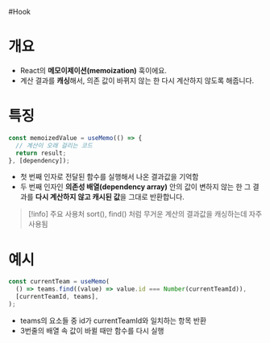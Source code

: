 #Hook

# 개요
- React의 **메모이제이션(memoization)** 훅이에요.
- 계산 결과를 **캐싱**해서, 의존 값이 바뀌지 않는 한 다시 계산하지 않도록 해줍니다.

# 특징
``` ts
const memoizedValue = useMemo(() => {
  // 계산이 오래 걸리는 코드
  return result;
}, [dependency]);
```
- 첫 번째 인자로 전달된 함수를 실행해서 나온 결과값을 기억함
- 두 번째 인자인 **의존성 배열(dependency array)** 안의 값이 변하지 않는 한 그 결과를 **다시 계산하지 않고 캐시된 값**을 그대로 반환합니다.

> [!info] 주요 사용처
> sort(), find() 처럼 무거운 계산의 결과값을 캐싱하는데 자주 사용됨



# 예시
``` ts hl:3
const currentTeam = useMemo(
  () => teams.find((value) => value.id === Number(currentTeamId)),
  [currentTeamId, teams],
);
```
- teams의 요소들 중 id가 currentTeamId와 일치하는 항목 반환
- 3번줄의 배열 속 값이 바뀔 때만 함수를 다시 실행